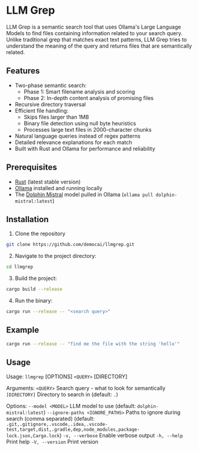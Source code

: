 # LLM Grep

LLM Grep is a semantic search tool that uses Ollama's Large Language Models to find files containing information related to your search query. Unlike traditional grep that matches exact text patterns, LLM Grep tries to understand the meaning of the query and returns files that are semantically related.

## Features

- Two-phase semantic search:
  - Phase 1: Smart filename analysis and scoring
  - Phase 2: In-depth content analysis of promising files
- Recursive directory traversal
- Efficient file handling:
  - Skips files larger than 1MB
  - Binary file detection using null byte heuristics
  - Processes large text files in 2000-character chunks
- Natural language queries instead of regex patterns
- Detailed relevance explanations for each match
- Built with Rust and Ollama for performance and reliability

## Prerequisites

- [Rust](https://rustup.rs/) (latest stable version)
- [Ollama](https://ollama.ai/) installed and running locally
- The [Dolphin Mistral](hhttps://ollama.com/library/dolphin-mistral) model pulled in Ollama (`ollama pull dolphin-mistral:latest`)

## Installation

1. Clone the repository

```sh
git clone https://github.com/democai/llmgrep.git
```

2. Navigate to the project directory:

```sh
cd llmgrep
```

3. Build the project:

```sh
cargo build --release
```

4. Run the binary:

```sh
cargo run --release -- "<search query>"
```

## Example

```sh
cargo run --release -- "find me the file with the string 'hello'"
```

## Usage

Usage: `llmgrep` [OPTIONS] `<QUERY>` [DIRECTORY]

Arguments:
  `<QUERY>`      Search query - what to look for semantically
  `[DIRECTORY]`  Directory to search in (default: `.`)

Options:
      `--model <MODEL>`                LLM model to use (default: `dolphin-mistral:latest`)
      `--ignore-paths <IGNORE_PATHS>`  Paths to ignore during search (comma separated) (default: `.git,.gitignore,.vscode,.idea,.vscode-test,target,dist,.gradle,dep,node_modules,package-lock.json,Cargo.lock`)
  `-v, --verbose`                      Enable verbose output
  `-h, --help`                         Print help
  `-V, --version`                      Print version


